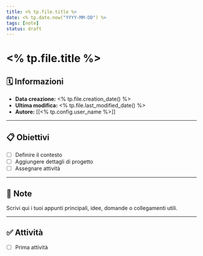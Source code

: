 ```yaml
---
title: <% tp.file.title %>
date: <% tp.date.now("YYYY-MM-DD") %>
tags: [note]
status: draft
---
```


# <% tp.file.title %>

## 🗓️ Informazioni
- **Data creazione:** <% tp.file.creation_date() %>
- **Ultima modifica:** <% tp.file.last_modified_date() %>
- **Autore:** [[<% tp.config.user_name %>]]

---

## 📋 Obiettivi
- [ ] Definire il contesto
- [ ] Aggiungere dettagli di progetto
- [ ] Assegnare attività

---

## 🧠 Note
Scrivi qui i tuoi appunti principali, idee, domande o collegamenti utili.

---

## ✅ Attività
- [ ] Prima attività
